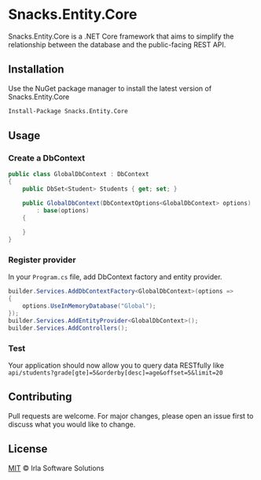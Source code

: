 # Snacks.Entity.Core
Snacks.Entity.Core is a .NET Core framework that aims to simplify the relationship between the database and the public-facing REST API.

## Installation
Use the NuGet package manager to install the latest version of Snacks.Entity.Core

```bash
Install-Package Snacks.Entity.Core
```

## Usage
### Create a DbContext
```csharp
public class GlobalDbContext : DbContext
{
    public DbSet<Student> Students { get; set; }

    public GlobalDbContext(DbContextOptions<GlobalDbContext> options)
        : base(options)
    {
        
    }
}
```

### Register provider
In your `Program.cs` file, add DbContext factory and entity provider.
```csharp
builder.Services.AddDbContextFactory<GlobalDbContext>(options => 
{
    options.UseInMemoryDatabase("Global");
});
builder.Services.AddEntityProvider<GlobalDbContext>();
builder.Services.AddControllers();
```

### Test
Your application should now allow you to query data RESTfully like `api/students?grade[gte]=5&orderby[desc]=age&offset=5&limit=20`

## Contributing
Pull requests are welcome. For major changes, please open an issue first to discuss what you would like to change.

## License
[MIT](https://choosealicense.com/licenses/mit/) © Irla Software Solutions
